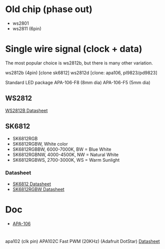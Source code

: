 # Old chip (phase out)
- ws2801
- ws2811 (6pin)

# Single wire signal (clock + data)

The most popular choice is ws2812b, but there is many other variation.

ws2812b (4pin) [clone sk6812]
ws2812d [clone: apa106, pl9823/pd9823]

Standard LED package
APA-106-F8 (8mm dia)
APA-106-F5 (5mm dia)

## WS2812

[WS2812B Datasheet][4]

## SK6812

- SK6812RGB
- SK6812RGBW, White color
- SK6812RGBBW, 6000-7000K, BW = Blue White 
- SK6812RGBNW, 4000-4500K, NW = Natural White
- SK6812RGBWS, 2700-3000K, WS = Warm Sunlight

### Datasheet

- [SK6812 Datasheet][2]
- [SK6812RGBW Datasheet][3]

# Doc

- [APA-106][1]

#
apa102 (clk pin)
APA102C Fast PWM (20KHz) (Adafruit DotStar) [Datasheet][5]


[1]: https://cdn.sparkfun.com/datasheets/Components/LED/COM-12877.pdf
[2]: https://cdn-shop.adafruit.com/product-files/1138/SK6812+LED+datasheet+.pdf
[3]: http://blinkinlabs.com/wp-content/uploads/2016/01/SK6812RGBW-datasheet.pdf
[4]: http://www.seeedstudio.com/document/pdf/WS2812B%20Datasheet.pdf
[5]: https://cdn-shop.adafruit.com/datasheets/APA102.pdf
